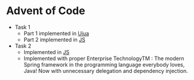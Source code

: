 # Advent of Code

- Task 1
  - Part 1 implemented in [Uiua](https://www.uiua.org/)
  - Part 2 implemented in [JS](https://developer.mozilla.org/en-US/docs/Web/JavaScript)
- Task 2
  - Implemented in [JS](https://developer.mozilla.org/en-US/docs/Web/JavaScript)
  - Implemented with proper Enterprise TechnologyTM : The modern Spring framework in the programming language everybody loves, Java! Now with unnecessary delegation and dependency injection.